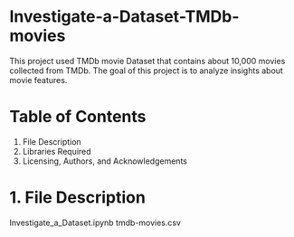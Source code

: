 # Investigate-a-Dataset-TMDb-movies

This project used TMDb movie Dataset that contains about 10,000 movies collected from TMDb. The goal of this project is to analyze insights about movie features.

# Table of Contents

  1. File Description
  2. Libraries Required
  3. Licensing, Authors, and Acknowledgements
  
# 1. File Description
  Investigate_a_Dataset.ipynb
  tmdb-movies.csv

